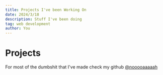 ```yaml
---
title: Projects I've been Working On
date: 2024/3/18
description: Stuff I've been doing
tag: web development
author: You
---
```


# Projects

For most of the dumbshit that I've made check my github [@nooooaaaaah](https://github.com/nooooaaaaah)


